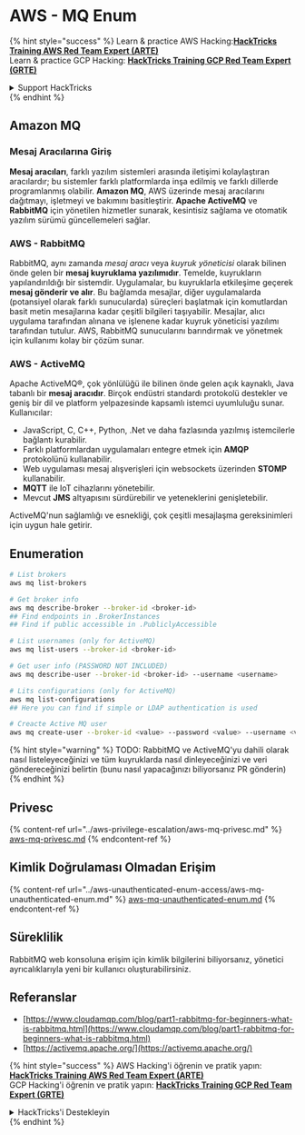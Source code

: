 # AWS - MQ Enum

{% hint style="success" %}
Learn & practice AWS Hacking:<img src="../../../.gitbook/assets/image (1).png" alt="" data-size="line">[**HackTricks Training AWS Red Team Expert (ARTE)**](https://training.hacktricks.xyz/courses/arte)<img src="../../../.gitbook/assets/image (1).png" alt="" data-size="line">\
Learn & practice GCP Hacking: <img src="../../../.gitbook/assets/image (2).png" alt="" data-size="line">[**HackTricks Training GCP Red Team Expert (GRTE)**<img src="../../../.gitbook/assets/image (2).png" alt="" data-size="line">](https://training.hacktricks.xyz/courses/grte)

<details>

<summary>Support HackTricks</summary>

* Check the [**subscription plans**](https://github.com/sponsors/carlospolop)!
* **Join the** 💬 [**Discord group**](https://discord.gg/hRep4RUj7f) or the [**telegram group**](https://t.me/peass) or **follow** us on **Twitter** 🐦 [**@hacktricks\_live**](https://twitter.com/hacktricks\_live)**.**
* **Share hacking tricks by submitting PRs to the** [**HackTricks**](https://github.com/carlospolop/hacktricks) and [**HackTricks Cloud**](https://github.com/carlospolop/hacktricks-cloud) github repos.

</details>
{% endhint %}

## Amazon MQ

### Mesaj Aracılarına Giriş

**Mesaj aracıları**, farklı yazılım sistemleri arasında iletişimi kolaylaştıran aracılardır; bu sistemler farklı platformlarda inşa edilmiş ve farklı dillerde programlanmış olabilir. **Amazon MQ**, AWS üzerinde mesaj aracılarını dağıtmayı, işletmeyi ve bakımını basitleştirir. **Apache ActiveMQ** ve **RabbitMQ** için yönetilen hizmetler sunarak, kesintisiz sağlama ve otomatik yazılım sürümü güncellemeleri sağlar.

### AWS - RabbitMQ

RabbitMQ, aynı zamanda _mesaj aracı_ veya _kuyruk yöneticisi_ olarak bilinen önde gelen bir **mesaj kuyruklama yazılımıdır**. Temelde, kuyrukların yapılandırıldığı bir sistemdir. Uygulamalar, bu kuyruklarla etkileşime geçerek **mesaj gönderir ve alır**. Bu bağlamda mesajlar, diğer uygulamalarda (potansiyel olarak farklı sunucularda) süreçleri başlatmak için komutlardan basit metin mesajlarına kadar çeşitli bilgileri taşıyabilir. Mesajlar, alıcı uygulama tarafından alınana ve işlenene kadar kuyruk yöneticisi yazılımı tarafından tutulur. AWS, RabbitMQ sunucularını barındırmak ve yönetmek için kullanımı kolay bir çözüm sunar.

### AWS - ActiveMQ

Apache ActiveMQ®, çok yönlülüğü ile bilinen önde gelen açık kaynaklı, Java tabanlı bir **mesaj aracıdır**. Birçok endüstri standardı protokolü destekler ve geniş bir dil ve platform yelpazesinde kapsamlı istemci uyumluluğu sunar. Kullanıcılar:

* JavaScript, C, C++, Python, .Net ve daha fazlasında yazılmış istemcilerle bağlantı kurabilir.
* Farklı platformlardan uygulamaları entegre etmek için **AMQP** protokolünü kullanabilir.
* Web uygulaması mesaj alışverişleri için websockets üzerinden **STOMP** kullanabilir.
* **MQTT** ile IoT cihazlarını yönetebilir.
* Mevcut **JMS** altyapısını sürdürebilir ve yeteneklerini genişletebilir.

ActiveMQ'nun sağlamlığı ve esnekliği, çok çeşitli mesajlaşma gereksinimleri için uygun hale getirir.

## Enumeration
```bash
# List brokers
aws mq list-brokers

# Get broker info
aws mq describe-broker --broker-id <broker-id>
## Find endpoints in .BrokerInstances
## Find if public accessible in .PubliclyAccessible

# List usernames (only for ActiveMQ)
aws mq list-users --broker-id <broker-id>

# Get user info (PASSWORD NOT INCLUDED)
aws mq describe-user --broker-id <broker-id> --username <username>

# Lits configurations (only for ActiveMQ)
aws mq list-configurations
## Here you can find if simple or LDAP authentication is used

# Creacte Active MQ user
aws mq create-user --broker-id <value> --password <value> --username <value> --console-access
```
{% hint style="warning" %}
TODO: RabbitMQ ve ActiveMQ'yu dahili olarak nasıl listeleyeceğinizi ve tüm kuyruklarda nasıl dinleyeceğinizi ve veri göndereceğinizi belirtin (bunu nasıl yapacağınızı biliyorsanız PR gönderin)
{% endhint %}

## Privesc

{% content-ref url="../aws-privilege-escalation/aws-mq-privesc.md" %}
[aws-mq-privesc.md](../aws-privilege-escalation/aws-mq-privesc.md)
{% endcontent-ref %}

## Kimlik Doğrulaması Olmadan Erişim

{% content-ref url="../aws-unauthenticated-enum-access/aws-mq-unauthenticated-enum.md" %}
[aws-mq-unauthenticated-enum.md](../aws-unauthenticated-enum-access/aws-mq-unauthenticated-enum.md)
{% endcontent-ref %}

## Süreklilik

RabbitMQ web konsoluna erişim için kimlik bilgilerini biliyorsanız, yönetici ayrıcalıklarıyla yeni bir kullanıcı oluşturabilirsiniz.

## Referanslar

* [https://www.cloudamqp.com/blog/part1-rabbitmq-for-beginners-what-is-rabbitmq.html](https://www.cloudamqp.com/blog/part1-rabbitmq-for-beginners-what-is-rabbitmq.html)
* [https://activemq.apache.org/](https://activemq.apache.org/)

{% hint style="success" %}
AWS Hacking'i öğrenin ve pratik yapın:<img src="../../../.gitbook/assets/image (1).png" alt="" data-size="line">[**HackTricks Training AWS Red Team Expert (ARTE)**](https://training.hacktricks.xyz/courses/arte)<img src="../../../.gitbook/assets/image (1).png" alt="" data-size="line">\
GCP Hacking'i öğrenin ve pratik yapın: <img src="../../../.gitbook/assets/image (2).png" alt="" data-size="line">[**HackTricks Training GCP Red Team Expert (GRTE)**<img src="../../../.gitbook/assets/image (2).png" alt="" data-size="line">](https://training.hacktricks.xyz/courses/grte)

<details>

<summary>HackTricks'i Destekleyin</summary>

* [**abonelik planlarını**](https://github.com/sponsors/carlospolop) kontrol edin!
* **💬 [**Discord grubuna**](https://discord.gg/hRep4RUj7f) veya [**telegram grubuna**](https://t.me/peass) katılın ya da **Twitter'da** 🐦 [**@hacktricks\_live**](https://twitter.com/hacktricks\_live)**'i takip edin.**
* **Hacking ipuçlarını paylaşmak için [**HackTricks**](https://github.com/carlospolop/hacktricks) ve [**HackTricks Cloud**](https://github.com/carlospolop/hacktricks-cloud) github reposuna PR gönderin.**

</details>
{% endhint %}
